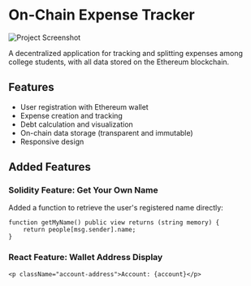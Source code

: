 # On-Chain Expense Tracker

![Project Screenshot](./screenshot.png)

A decentralized application for tracking and splitting expenses among college students, with all data stored on the Ethereum blockchain.

## Features

- User registration with Ethereum wallet
- Expense creation and tracking
- Debt calculation and visualization
- On-chain data storage (transparent and immutable)
- Responsive design

## Added Features

### Solidity Feature: Get Your Own Name
Added a function to retrieve the user's registered name directly:
```solidity
function getMyName() public view returns (string memory) {
    return people[msg.sender].name;
}
```
### React Feature: Wallet Address Display
```react
<p className="account-address">Account: {account}</p>
```
